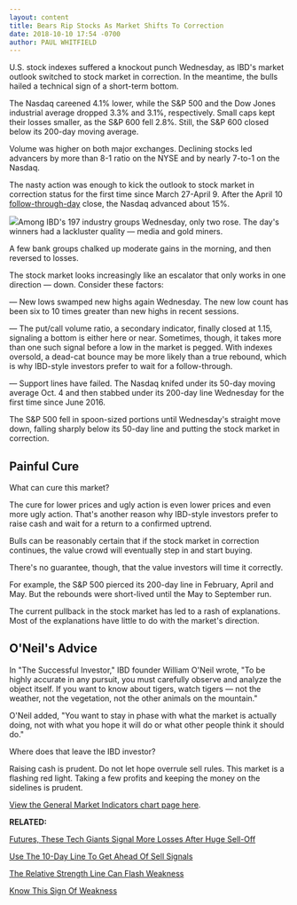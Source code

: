 ```yaml
---
layout: content
title: Bears Rip Stocks As Market Shifts To Correction
date: 2018-10-10 17:54 -0700
author: PAUL WHITFIELD
---
```






U.S. stock indexes suffered a knockout punch Wednesday, as IBD's market outlook switched to stock market in correction. In the meantime, the bulls hailed a technical sign of a short-term bottom.




The Nasdaq careened 4.1% lower, while the S&P 500 and the Dow Jones industrial average dropped 3.3% and 3.1%, respectively. Small caps kept their losses smaller, as the S&P 600 fell 2.8%. Still, the S&P 600 closed below its 200-day moving average.


Volume was higher on both major exchanges. Declining stocks led advancers by more than 8-1 ratio on the NYSE and by nearly 7-to-1 on the Nasdaq.


The nasty action was enough to kick the outlook to stock market in correction status for the first time since March 27-April 9. After the April 10 [follow-through-day](http://www.investors.com/ibd-university/market-timing/market-bottoms/) close, the Nasdaq advanced about 15%.


![](https://www.investors.com/wp-content/uploads/2018/10/MP101018-233x300.jpg)Among IBD's 197 industry groups Wednesday, only two rose. The day's winners had a lackluster quality — media and gold miners.


A few bank groups chalked up moderate gains in the morning, and then reversed to losses.


The stock market looks increasingly like an escalator that only works in one direction — down. Consider these factors:


— New lows swamped new highs again Wednesday. The new low count has been six to 10 times greater than new highs in recent sessions.


— The put/call volume ratio, a secondary indicator, finally closed at 1.15, signaling a bottom is either here or near. Sometimes, though, it takes more than one such signal before a low in the market is pegged. With indexes oversold, a dead-cat bounce may be more likely than a true rebound, which is why IBD-style investors prefer to wait for a follow-through.


— Support lines have failed. The Nasdaq knifed under its 50-day moving average Oct. 4 and then stabbed under its 200-day line Wednesday for the first time since June 2016.


The S&P 500 fell in spoon-sized portions until Wednesday's straight move down, falling sharply below its 50-day line and putting the stock market in correction.


Painful Cure
------------


What can cure this market?


The cure for lower prices and ugly action is even lower prices and even more ugly action. That's another reason why IBD-style investors prefer to raise cash and wait for a return to a confirmed uptrend.


Bulls can be reasonably certain that if the stock market in correction continues, the value crowd will eventually step in and start buying.


There's no guarantee, though, that the value investors will time it correctly.


For example, the S&P 500 pierced its 200-day line in February, April and May. But the rebounds were short-lived until the May to September run.


The current pullback in the stock market has led to a rash of explanations. Most of the explanations have little to do with the market's direction.


O'Neil's Advice
---------------


In "The Successful Investor," IBD founder William O'Neil wrote, "To be highly accurate in any pursuit, you must carefully observe and analyze the object itself. If you want to know about tigers, watch tigers — not the weather, not the vegetation, not the other animals on the mountain."


O'Neil added, "You want to stay in phase with what the market is actually doing, not with what you hope it will do or what other people think it should do."


Where does that leave the IBD investor?


Raising cash is prudent. Do not let hope overrule sell rules. This market is a flashing red light. Taking a few profits and keeping the money on the sidelines is prudent.


[View the General Market Indicators chart page here](https://www.investors.com/wp-content/uploads/2018/10/IBD1010152625GMI.pdf).


**RELATED:**


[Futures, These Tech Giants Signal More Losses After Huge Sell-Off](https://www.investors.com/market-trend/stock-market-today/dow-jones-futures-apple-square-amd-nvidia-amazon/)


[Use The 10-Day Line To Get Ahead Of Sell Signals](https://www.investors.com/how-to-invest/investors-corner/use-the-10-day-moving-average-to-get-ahead-of-sell-signals/)


[The Relative Strength Line Can Flash Weakness](https://www.investors.com/how-to-invest/investors-corner/when-to-sell-rs-line-gives-clues-about-a-stocks-weakening-health/)


[Know This Sign Of Weakness](https://www.investors.com/how-to-invest/investors-corner/know-this-sell-signal-weak-rebound-action-after-violating-the-50-day-line/)




